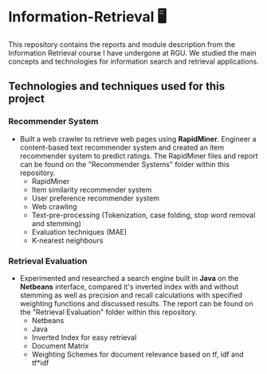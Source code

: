 # Information-Retrieval   :desktop_computer: 
This repository contains the reports and module description from the Information Retrieval course I have undergone at RGU. We studied the main concepts and technologies for information search and retrieval applications.

## Technologies and techniques used for this project

### Recommender System
   
* Built a web crawler to retrieve web pages using **RapidMiner**. Engineer a content-based text recommender system and created an item recommender system to predict ratings. The RapidMiner files and report can be found on the "Recommender Systems" folder within this repository.
   * RapidMiner
   * Item similarity recommender system
   * User preference recommender system
   * Web crawling
   * Text-pre-processing (Tokenization, case folding, stop word removal and stemming)
   * Evaluation techniques (MAE)
   * K-nearest neighbours
   
### Retrieval Evaluation
* Experimented and researched a search engine built in **Java** on the **Netbeans** interface, compared it's inverted index with and without stemming as well as precision and recall calculations with specified weighting functions and discussed results. The report can be found on the "Retrieval Evaluation" folder within this repository.
   * Netbeans
   * Java
   * Inverted Index for easy retrieval
   * Document Matrix
   * Weighting Schemes for document relevance based on tf, idf and tf*idf
   


